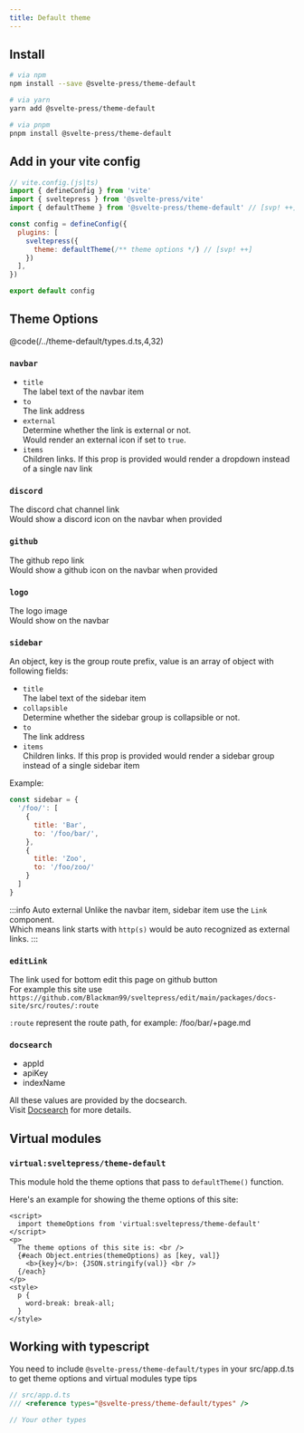 ```yaml
---
title: Default theme
---
```


## Install

```sh
# via npm
npm install --save @svelte-press/theme-default

# via yarn
yarn add @svelte-press/theme-default

# via pnpm
pnpm install @svelte-press/theme-default
```

## Add in your vite config

```js
// vite.config.(js|ts)
import { defineConfig } from 'vite'
import { sveltepress } from '@svelte-press/vite'
import { defaultTheme } from '@svelte-press/theme-default' // [svp! ++]

const config = defineConfig({
  plugins: [
    sveltepress({
      theme: defaultTheme(/** theme options */) // [svp! ++]
    })
  ],
})

export default config
```

## Theme Options

@code(/../theme-default/types.d.ts,4,32)

### `navbar`

* `title`  
  The label text of the navbar item
* `to`  
  The link address
* `external`  
  Determine whether the link is external or not.  
  Would render an external icon if set to `true`.
* `items`  
  Children links. If this prop is provided would render a dropdown instead of a single nav link

### `discord`
The discord chat channel link  
Would show a discord icon on the navbar when provided

### `github`
The github repo link  
Would show a github icon on the navbar when provided

### `logo`

The logo image  
Would show on the navbar 

### `sidebar`

An object, key is the group route prefix, value is an array of object with following fields:

* `title`  
  The label text of the sidebar item
* `collapsible`  
  Determine whether the sidebar group is collapsible or not.
* `to`  
  The link address
* `items`  
  Children links. If this prop is provided would render a sidebar group instead of a single sidebar item

Example:

```js
const sidebar = {
  '/foo/': [
    {
      title: 'Bar',
      to: '/foo/bar/',
    },
    {
      title: 'Zoo',
      to: '/foo/zoo/'
    }
  ]
}
```

:::info Auto external
Unlike the navbar item, sidebar item use the `Link` component.  
Which means link starts with `http(s)` would be auto recognized as external links.
:::

### `editLink`

The link used for bottom edit this page on github button  
For example this site use `https://github.com/Blackman99/sveltepress/edit/main/packages/docs-site/src/routes/:route`

`:route` represent the route path, for example: /foo/bar/+page.md

### `docsearch`

* appId
* apiKey
* indexName

All these values are provided by the docsearch.  
Visit [Docsearch](https://docsearch.algolia.com/) for more details.

## Virtual modules

### `virtual:sveltepress/theme-default`

This module hold the theme options that pass to `defaultTheme()` function.

Here's an example for showing the theme options of this site:

```svelte live
<script>
  import themeOptions from 'virtual:sveltepress/theme-default'
</script>
<p>
  The theme options of this site is: <br />
  {#each Object.entries(themeOptions) as [key, val]}
    <b>{key}</b>: {JSON.stringify(val)} <br />
  {/each}
</p>
<style>
  p {
    word-break: break-all;
  }
</style>
```

## Working with typescript

You need to include `@svelte-press/theme-default/types` in your src/app.d.ts to get theme options and virtual modules type tips

```ts
// src/app.d.ts
/// <reference types="@svelte-press/theme-default/types" />

// Your other types
```
